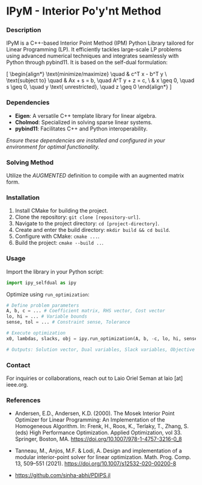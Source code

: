 # IPyM - Interior Po'y'nt Method

### Description
IPyM is a C++-based Interior Point Method (IPM) Python Library tailored for Linear Programming (LP). It efficiently tackles large-scale LP problems using advanced numerical techniques and integrates seamlessly with Python through pybind11. It is based on the self-dual formulation:

  \[ 
  \begin{align*}
  \text{minimize/maximize} \quad & c^T x - b^T y \\
  \text{subject to} \quad & Ax + s = b, \quad A^T y + z = c, \\
  & x \geq 0, \quad s \geq 0, \quad y \text{ unrestricted}, \quad z \geq 0
  \end{align*}
  \]

### Dependencies
- **Eigen**: A versatile C++ template library for linear algebra.
- **Cholmod**: Specialized in solving sparse linear systems.
- **pybind11**: Facilitates C++ and Python interoperability.

*Ensure these dependencies are installed and configured in your environment for optimal functionality.*

### Solving Method
Utilize the *AUGMENTED* definition to compile with an augmented matrix form.

### Installation
1. Install CMake for building the project.
2. Clone the repository: `git clone [repository-url]`.
3. Navigate to the project directory: `cd [project-directory]`.
4. Create and enter the build directory: `mkdir build && cd build`.
5. Configure with CMake: `cmake ...`.
6. Build the project: `cmake --build ..`.

### Usage
Import the library in your Python script:
```python
import ipy_selfdual as ipy
```
Optimize using `run_optimization`:
```python
# Define problem parameters
A, b, c = ... # Coefficient matrix, RHS vector, Cost vector
lo, hi = ... # Variable bounds
sense, tol = ... # Constraint sense, Tolerance

# Execute optimization
x0, lambdas, slacks, obj = ipy.run_optimization(A, b, -c, lo, hi, sense_ipm, tol)

# Outputs: Solution vector, Dual variables, Slack variables, Objective value
```

### Contact
For inquiries or collaborations, reach out to Laio Oriel Seman at laio [at] ieee.org.

### References

- Andersen, E.D., Andersen, K.D. (2000). The Mosek Interior Point Optimizer for Linear Programming: An Implementation of the Homogeneous Algorithm. In: Frenk, H., Roos, K., Terlaky, T., Zhang, S. (eds) High Performance Optimization. Applied Optimization, vol 33. Springer, Boston, MA. https://doi.org/10.1007/978-1-4757-3216-0_8

- Tanneau, M., Anjos, M.F. & Lodi, A. Design and implementation of a modular interior-point solver for linear optimization. Math. Prog. Comp. 13, 509–551 (2021). https://doi.org/10.1007/s12532-020-00200-8

- https://github.com/sinha-abhi/PDIPS.jl